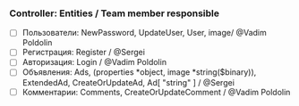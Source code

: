 ### Controller: Entities / Team member responsible

- [ ]  Пользователи: NewPassword, UpdateUser, User, image/ @Vadim Poldolin
- [ ]  Регистрация: Register / @Sergei
- [ ]  Авторизация: Login / @Vadim Poldolin
- [ ]  Объявления: Ads, (properties *object, image *string($binary)), ExtendedAd, CreateOrUpdateAd, Ad[ "string" ] /
  @Sergei
- [ ]  Комментарии: Comments, CreateOrUpdateComment / @Vadim Poldolin